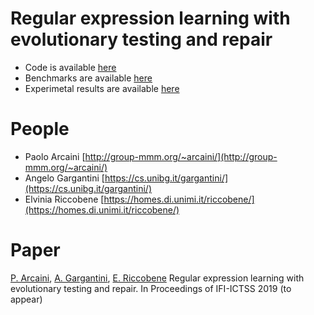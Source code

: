 # Regular expression learning with evolutionary testing and repair
* Code is available [here](https://github.com/fmselab/evo_regexp_learn/tree/master/code/)
* Benchmarks are available [here](https://github.com/fmselab/evo_regexp_learn/tree/master/benchmarks)
* Experimetal results are available [here](https://github.com/fmselab/evo_regexp_learn/tree/master/experimentalResults)

# People
* Paolo Arcaini [http://group-mmm.org/~arcaini/](http://group-mmm.org/~arcaini/)
* Angelo Gargantini [https://cs.unibg.it/gargantini/](https://cs.unibg.it/gargantini/)
* Elvinia Riccobene [https://homes.di.unimi.it/riccobene/](https://homes.di.unimi.it/riccobene/)

# Paper

[P. Arcaini](http://group-mmm.org/~arcaini/), [A. Gargantini](http://cs.unibg.it/gargantini/), [E. Riccobene](https://homes.di.unimi.it/riccobene/) Regular expression learning with evolutionary testing and repair. In Proceedings of IFI-ICTSS 2019 (to appear)
